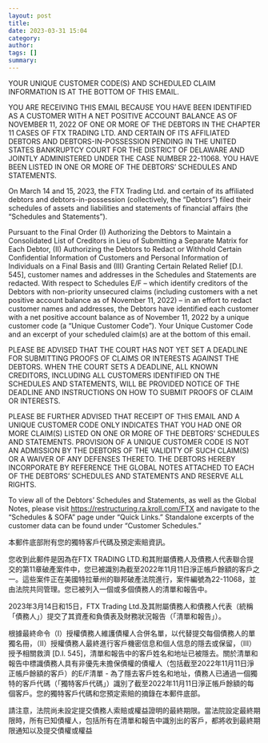 ```yaml
---
layout: post
title: 
date: 2023-03-31 15:04
category: 
author: 
tags: []
summary: 
---
```


YOUR UNIQUE CUSTOMER CODE(S) AND SCHEDULED CLAIM INFORMATION IS AT THE BOTTOM OF THIS EMAIL.

YOU ARE RECEIVING THIS EMAIL BECAUSE YOU HAVE BEEN IDENTIFIED AS A CUSTOMER WITH A NET POSITIVE ACCOUNT BALANCE AS OF NOVEMBER 11, 2022 OF ONE OR MORE OF THE DEBTORS IN THE CHAPTER 11 CASES OF FTX TRADING LTD. AND CERTAIN OF ITS AFFILIATED DEBTORS AND DEBTORS-IN-POSSESSION PENDING IN THE UNITED STATES BANKRUPTCY COURT FOR THE DISTRICT OF DELAWARE AND JOINTLY ADMINISTERED UNDER THE CASE NUMBER 22-11068.  YOU HAVE BEEN LISTED IN ONE OR MORE OF THE DEBTORS’ SCHEDULES AND STATEMENTS.

On March 14 and 15, 2023, the FTX Trading Ltd. and certain of its affiliated debtors and debtors-in-possession (collectively, the “Debtors”) filed their schedules of assets and liabilities and statements of financial affairs (the “Schedules and Statements”).
  
Pursuant to the Final Order (I) Authorizing the Debtors to Maintain a Consolidated List of Creditors in Lieu of Submitting a Separate Matrix for Each Debtor, (II) Authorizing the Debtors to Redact or Withhold Certain Confidential Information of Customers and Personal Information of Individuals on a Final Basis and (III) Granting Certain Related Relief [D.I. 545], customer names and addresses in the Schedules and Statements are redacted.  With respect to Schedules E/F – which identify creditors of the Debtors with non-priority unsecured claims (including customers with a net positive account balance as of November 11, 2022) – in an effort to redact customer names and addresses, the Debtors have identified each customer with a net positive account balance as of November 11, 2022 by a unique customer code (a “Unique Customer Code”).  Your Unique Customer Code and an excerpt of your scheduled claim(s) are at the bottom of this email.

PLEASE BE ADVISED THAT THE COURT HAS NOT YET SET A DEADLINE FOR SUBMITTING PROOFS OF CLAIMS OR INTERESTS AGAINST THE DEBTORS.  WHEN THE COURT SETS A DEADLINE, ALL KNOWN CREDITORS, INCLUDING ALL CUSTOMERS IDENTIFIED ON THE SCHEDULES AND STATEMENTS, WILL BE PROVIDED NOTICE OF THE DEADLINE AND INSTRUCTIONS ON HOW TO SUBMIT PROOFS OF CLAIM OR INTERESTS. 

PLEASE BE FURTHER ADVISED THAT RECEIPT OF THIS EMAIL AND A UNIQUE CUSTOMER CODE ONLY INDICATES THAT YOU HAD ONE OR MORE CLAIM(S) LISTED ON ONE OR MORE OF THE DEBTORS’ SCHEDULES AND STATEMENTS.  PROVISION OF A UNIQUE CUSTOMER CODE IS NOT AN ADMISSION BY THE DEBTORS OF THE VALIDITY OF SUCH CLAIM(S) OR A WAIVER OF ANY DEFENSES THERETO.  THE DEBTORS HEREBY INCORPORATE BY REFERENCE THE GLOBAL NOTES ATTACHED TO EACH OF THE DEBTORS’ SCHEDULES AND STATEMENTS AND RESERVE ALL RIGHTS.  

To view all of the Debtors’ Schedules and Statements, as well as the Global Notes, please visit https://restructuring.ra.kroll.com/FTX and navigate to the “Schedules & SOFA” page under “Quick Links.”  Standalone excerpts of the customer data can be found under “Customer Schedules.”


本郵件底部附有您的獨特客戶代碼及預定索賠資訊。

您收到此郵件是因為在FTX TRADING LTD.和其附屬債務人及債務人代表聯合提交的第11章破產案件中，您已被識別為截至2022年11月11日淨正帳戶餘額的客戶之一。這些案件正在美國特拉華州的聯邦破產法院進行，案件編號為22-11068，並由法院共同管理。您已被列入一個或多個債務人的清單和報告中。

2023年3月14日和15日，FTX Trading Ltd.及其附屬債務人和債務人代表（統稱「債務人」）提交了其資產和負債表及財務狀況報告（「清單和報告」）。

根據最終命令（I）授權債務人維護債權人合併名單，以代替提交每個債務人的單獨名冊，（II）授權債務人最終進行客戶機密信息和個人信息的隱去或保留，（III）授予相關救濟 [D.I. 545]，清單和報告中的客戶姓名和地址已被隱去。關於清單和報告中標識債務人具有非優先未擔保債權的債權人（包括截至2022年11月11日淨正帳戶餘額的客戶）的E/F清單 - 為了隱去客戶姓名和地址，債務人已通過一個獨特的客戶代碼（「獨特客戶代碼」）識別了截至2022年11月11日淨正帳戶餘額的每個客戶。您的獨特客戶代碼和您預定索賠的摘錄在本郵件底部。

請注意，法院尚未設定提交債務人索賠或權益證明的最終期限。當法院設定最終期限時，所有已知債權人，包括所有在清單和報告中識別出的客戶，都將收到最終期限通知以及提交債權或權益